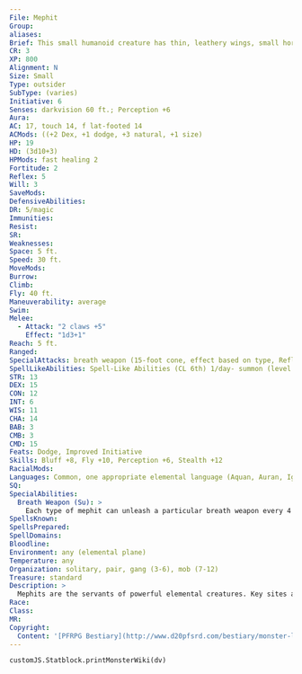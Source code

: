 ```yaml
---
File: Mephit
Group: 
aliases: 
Brief: This small humanoid creature has thin, leathery wings, small horns, and a mischievous smile.
CR: 3
XP: 800
Alignment: N
Size: Small
Type: outsider
SubType: (varies)
Initiative: 6
Senses: darkvision 60 ft.; Perception +6
Aura: 
AC: 17, touch 14, f lat-footed 14
ACMods: ((+2 Dex, +1 dodge, +3 natural, +1 size)
HP: 19
HD: (3d10+3)
HPMods: fast healing 2
Fortitude: 2
Reflex: 5
Will: 3
SaveMods: 
DefensiveAbilities: 
DR: 5/magic
Immunities: 
Resist: 
SR: 
Weaknesses: 
Space: 5 ft.
Speed: 30 ft.
MoveMods: 
Burrow: 
Climb: 
Fly: 40 ft.
Maneuverability: average
Swim: 
Melee: 
  - Attack: "2 claws +5"
    Effect: "1d3+1"
Reach: 5 ft.
Ranged: 
SpecialAttacks: breath weapon (15-foot cone, effect based on type, Reflex DC 13 for half )
SpellLikeAbilities: Spell-Like Abilities (CL 6th) 1/day- summon (level 2, 1 mephit of the same type 25%), additional abilities based on mephit type
STR: 13
DEX: 15
CON: 12
INT: 6
WIS: 11
CHA: 14
BAB: 3
CMB: 3
CMD: 15
Feats: Dodge, Improved Initiative
Skills: Bluff +8, Fly +10, Perception +6, Stealth +12
RacialMods: 
Languages: Common, one appropriate elemental language (Aquan, Auran, Ignan, or Terran)
SQ: 
SpecialAbilities:
  Breath Weapon (Su): >
    Each type of mephit can unleash a particular breath weapon every 4 rounds as a standard action. The DC is Constitution-based and includes a +1 racial bonus.
SpellsKnown: 
SpellsPrepared: 
SpellDomains: 
Bloodline: 
Environment: any (elemental plane)
Temperature: any
Organization: solitary, pair, gang (3-6), mob (7-12)
Treasure: standard
Description: >
  Mephits are the servants of powerful elemental creatures. Key sites and locations on the elemental planes are full of mephits scurrying about on important errands or duties. Each mephit is associated with one element that defines its spells and abilities. The mephit types are listed below. Air Mephit (Air) Air mephits are commonly found on the Plane of Air. These mephits are whimsical and prone to distraction. • Fast Healing: Works only in gusty and windy areas. • Speed: Fly 60 ft. (perfect) • Breath Weapon: A cone of sand and grit that deals 1d8 slashing damage. • Spell-Like Abilities: blur 1/hour, gust of wind 1/day. Dust Mephit (Air) Dust mephits are commonly found on the Plane of Air. These mephits are irritating and persistent. • Fast Healing: Works only in dusty environments. • Speed: Fly 50 ft. (perfect) • Breath Weapon: A cone of dust that deals 1d4 slashing damage. The dust also causes living creatures to be sickened for 3 rounds. A Reflex save halves the damage and negates the sickened effect. • Spell-Like Abilities: blur 1/hour, wind wall 1/day Earth Mephit (Earth) Earth mephits are commonly found on the Plane of Earth. These mephits are plodding and humorless. • Fast Healing: Works only while underground. • Breath Weapon: A cone of rocks that deals 1d8 bludgeoning damage. • Change Size: Once per day, an earth mephit can enlarge one size category, as enlarge person, except that it only works on the earth mephit. This power acts as a 2ndlevel spell. • Spell-Like Abilities: soften earth and stone 1/day Fire Mephit (Fire) Fire mephits are commonly found on the Plane of Fire. Fire mephits are vengeful and quick to anger. • Fast Healing: Works only while in contact with fire. • Immune: Fire • Weaknesses: Vulnerability to cold • Breath Weapon: A cone of flames that deals 1d8 fire damage. • Spell-Like Abilities: scorching ray 1/hour, heat metal 1/day (DC 14) Ice Mephit (Cold) Ice mephits are commonly found on the Plane of Air. These mephits are cruel and aloof. • Fast Healing: Works only in areas below freezing. • Immune: Cold • Weaknesses: Vulnerability to fire • Breath Weapon: A cone of ice that deals 1d4 cold damage. The cold also causes living creatures to be sickened for 3 rounds. A Reflex save halves the damage and negates the sickened effect. • Spell-Like Abilities: magic missile 1/hour, chill metal 1/day (DC 14) Magma Mephit (Fire) Magma mephits are commonly found on the Plane of Fire. These mephits are dim-witted brutes. • Fast Healing: Works only in contact with magma or lava. • Immune: Fire • Weaknesses: Vulnerability to cold • Breath Weapon: A cone of fire that deals 1d8 fire damage. • Magma Form (Su): Once per hour, a magma mephit can assume the form of a pool of lava, 3 feet in diameter and 6 inches deep. While in this form, its DR increases to 20/ magic and it cannot attack. It can move at a speed of 10 feet per round and can pass through small openings and cracks. Anything touching this pool takes 1d6 fire damage. A magma mephit may remain in this form for up to 10 minutes. • Spell-Like Abilities: pyrotechnics 1/day Ooze Mephit (Water) Ooze mephits are commonly found on the Plane of Water. These mephits are disgusting and slow to act. • Fast Healing: Works only in wet or muddy environments. • Speed: Swim 30 ft. • Breath Weapon: A cone of slime that deals 1d4 acid damage. The slime also causes living creatures to be sickened for 3 rounds. A Reflex save halves the damage and negates the sickened effect. • Spell-Like Abilities: acid arrow 1/hour, stinking cloud 1/day (DC 15) Salt Mephit (Earth) Salt mephits are commonly found on the Plane of Earth. These mephits are cruel and aloof. • Fast Healing: Works only in arid environments. • Breath Weapon: A cone of salt crystals that deals 1d4 slashing damage. The salt also causes living creatures to be sickened for 3 rounds. A Reflex save halves the damage and negates the sickened effect. • Dehydrate (Su): Once per day a salt mephit can draw the moisture from an area in a 20-foot radius centered on itself. Living creatures within range take 2d8 points of damage (Fortitude DC 14 half; caster level 6th). This effect is especially devastating to plant and aquatic creatures, which take a -2 penalty on their saving throws. This ability is the equivalent of a 2nd-level spell. • Spell-Like Abilities: glitterdust 1/hour. Steam Mephit (Fire) Steam mephits are commonly found on the Plane of Fire. These mephits are overconfident and brash. • Fast Healing: Works only in boiling water or steam. • Immune: Fire • Weaknesses: Vulnerability to cold • Breath weapon: A cone of steam that deals 1d4 fire damage. The scalding water also causes living creatures to be sickened for 3 rounds. A Reflex save halves the damage and negates the sickened effect. • Boiling Rain (Su): Once per day a steam mephit can create a rainstorm of boiling water in a 20-foot-square area. Living creatures within the area take 2d6 points of fire damage (Fortitude DC 14 half; caster level 6th). This ability is the equivalent of a 2nd-level spell. • Spell-Like Abilities: blur 1/hour Water Mephit (Water) Water mephits are commonly found on the Plane of Water. These mephits are constant jokesters. • Fast Healing: Works only while the mephit is underwater. • Speed: Swim 30 ft. • Breath Weapon: A cone of acid that deals 1d8 acid damage. • Spell-Like Abilities: acid arrow 1/hour, stinking cloud 1/day (DC 15)
Race: 
Class: 
MR: 
Copyright:
  Content: '[PFRPG Bestiary](http://www.d20pfsrd.com/bestiary/monster-listings/outsiders/mephit)'
---
```

```dataviewjs
customJS.Statblock.printMonsterWiki(dv)
```

